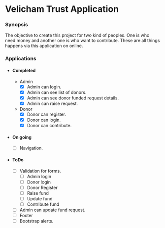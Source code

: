 # Velicham Trust Application

### Synopsis

The objective to create this project for two kind of peoples.
One is who need money and another one is who want to contribute.
These are all things happens via this application on online.

### Applications

- #### Completed

  - Admin
    - [x] Admin can login.
    - [x] Admin can see list of donors.
    - [x] Admin can see donor funded request details.
    - [x] Admin can raise request.
  - Donor
    - [x] Donor can register.
    - [x] Donor can login.
    - [x] Donor can contribute.
- #### On going
    - [ ] Navigation.
- #### ToDo
    - [ ] Validation for forms.
      - [ ] Admin login
      - [ ] Donor login
      - [ ] Donor Register
      - [ ] Raise fund
      - [ ] Update fund
      - [ ] Contribute fund
    - [ ] Admin can update fund request.
    - [ ] Footer
    - [ ] Bootstrap alerts.
